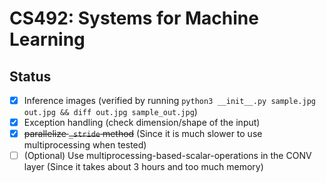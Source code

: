 # CS492: Systems for Machine Learning

## Status

- [x] Inference images (verified by running `python3 __init__.py sample.jpg out.jpg && diff out.jpg sample_out.jpg`)
- [x] Exception handling (check dimension/shape of the input)
- [x] ~~parallelize `_stride` method~~ (Since it is much slower to use multiprocessing when tested)
- [ ] (Optional) Use multiprocessing-based-scalar-operations in the CONV layer (Since it takes about 3 hours and too much memory)
